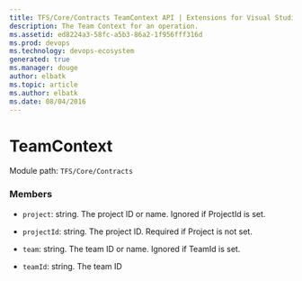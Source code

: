 ```yaml
---
title: TFS/Core/Contracts TeamContext API | Extensions for Visual Studio Team Services
description: The Team Context for an operation.
ms.assetid: ed8224a3-58fc-a5b3-86a2-1f956fff316d
ms.prod: devops
ms.technology: devops-ecosystem
generated: true
ms.manager: douge
author: elbatk
ms.topic: article
ms.author: elbatk
ms.date: 08/04/2016
---
```


# TeamContext

Module path: `TFS/Core/Contracts`


### Members

* `project`: string. The project ID or name.  Ignored if ProjectId is set.

* `projectId`: string. The project ID.  Required if Project is not set.

* `team`: string. The team ID or name.  Ignored if TeamId is set.

* `teamId`: string. The team ID


